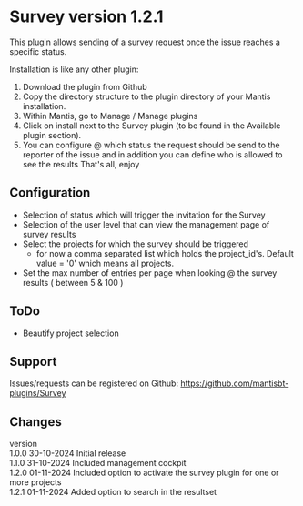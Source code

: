 # Survey version 1.2.1
This plugin allows sending of a survey request once the issue reaches a specific status.

Installation is like any other plugin:
1. Download the plugin from Github
2. Copy the directory structure to the plugin directory of your Mantis installation.
3. Within Mantis, go to Manage / Manage plugins
4. Click on install next to the Survey plugin (to be found in the Available plugin section).
5. You can configure @ which status the request should be send to the reporter of the issue and in addition you can define who is allowed to see the results
That's all, enjoy

## Configuration
- Selection of status which will trigger the invitation for the Survey
- Selection of the user level that can view the management page of survey results
- Select the projects for which the survey should be triggered
	- for now a comma separated list which holds  the project_id's. Default value = '0' which means all projects.
- Set the max number of entries per page when looking @ the survey results ( between 5 & 100 )


## ToDo
- Beautify project selection

## Support
Issues/requests can be registered on Github:
https://github.com/mantisbt-plugins/Survey

## Changes
version<br>
1.0.0	30-10-2024	Initial release<br>
1.1.0	31-10-2024	Included management cockpit<br>
1.2.0	01-11-2024	Included option to activate the survey plugin for one or more projects<br>
1.2.1	01-11-2024	Added option to search in the resultset<br>
